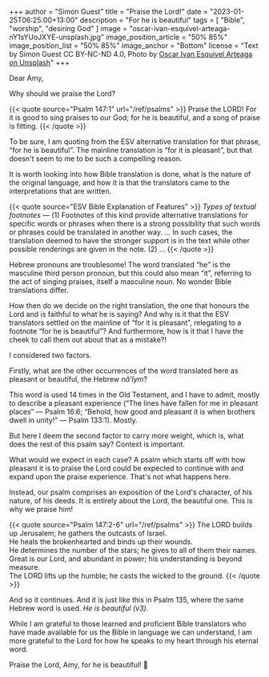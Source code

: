 +++
author = "Simon Guest"
title = "Praise the Lord!"
date = "2023-01-25T06:25:00+13:00"
description = "For he is beautiful"
tags = [ "Bible", "worship", "desiring God" ]
image = "oscar-ivan-esquivel-arteaga-nY1sYUoJXYE-unsplash.jpg"
image_position_article = "50% 85%"
image_position_list = "50% 85%"
image_anchor = "Bottom"
license = "Text by Simon Guest CC BY-NC-ND 4.0, Photo by [Oscar Ivan Esquivel Arteaga on Unsplash](https://unsplash.com/photos/nY1sYUoJXYE)"
+++

Dear Amy,

Why should we praise the Lord?

{{< quote source="Psalm 147:1" url="/ref/psalms" >}}
Praise the LORD! For it is good to sing praises to our God; for he is beautiful, and a song of praise is fitting.
{{< /quote >}}

To be sure, I am quoting from the ESV alternative translation for that phrase, “for he is beautiful”.  The mainline translation is “for it is pleasant”, but that doesn't seem to me to be such a compelling reason.

It is worth looking into how Bible translation is done, what is the nature of the original language, and how it is that the translators came to the interpretations that are written.

{{< quote source="ESV Bible Explanation of Features" >}}
_Types of textual footnotes_ — (1) Footnotes of this kind provide alternative translations for specific words or phrases when there is a strong possibility that such words or phrases could be translated in another way. ... In such cases, the translation deemed to have the stronger support is in the text while other possible renderings are given in the note. (2) ...
{{< /quote >}}

Hebrew pronouns are troublesome! The word translated “he” is the masculine third person pronoun, but this could also mean “it”, referring to the act of singing praises, itself a masculine noun. No wonder Bible translations differ.

How then do we decide on the right translation, the one that honours the Lord and is faithful to what he is saying? And why is it that the ESV translators settled on the mainline of “for it is pleasant”, relegating to a footnote “for he is beautiful”? And furthermore, how is it that I have the cheek to call them out about that as a mistake?!

I considered two factors.

Firstly, what are the other occurrences of the word translated here as pleasant or beautiful, the Hebrew _nâ‛îym_?

This word is used 14 times in the Old Testament, and I have to admit, mostly to describe a pleasant experience (“The lines have fallen for me in pleasant places” — Psalm 16:6; “Behold, how good and pleasant it is when brothers dwell in unity!⁠” — Psalm 133:1). Mostly.

But here I deem the second factor to carry more weight, which is, what does the rest of this psalm say? Context is important.

What would we expect in each case? A psalm which starts off with how pleasant it is to praise the Lord could be expected to continue with and expand upon the praise experience. That's not what happens here.

Instead, our psalm comprises an exposition of the Lord's character, of his nature, of his deeds. It is entirely about the Lord, the beautiful one. This is why we praise him!

{{< quote source="Psalm 147:2-6" url="/ref/psalms" >}}
The LORD builds up Jerusalem; he gathers the outcasts of Israel.  
He heals the brokenhearted and binds up their wounds.  
He determines the number of the stars; he gives to all of them their names.  
Great is our Lord, and abundant in power; his understanding is beyond measure.  
The LORD lifts up the humble; he casts the wicked to the ground.
{{< /quote >}}

And so it continues. And it is just like this in Psalm 135, where the same Hebrew word is used. _He is beautiful (v3)._

While I am grateful to those learned and proficient Bible translators who have made available for us the Bible in language we can understand, I am more grateful to the Lord for how he speaks to my heart through his eternal word.

Praise the Lord, Amy, for he is beautiful! 🙏
